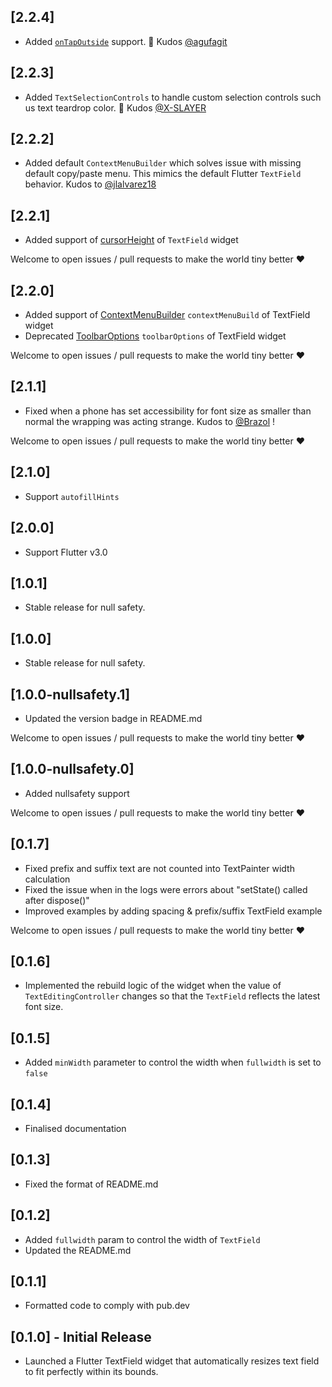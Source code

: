 ## [2.2.4]
* Added [`onTapOutside`](https://api.flutter.dev/flutter/material/TextField/onTapOutside.html) support. 🚀 Kudos [@agufagit](https://github.com/agufagit)

## [2.2.3]
* Added `TextSelectionControls` to handle custom selection controls such us text teardrop color. 🚀 Kudos [@X-SLAYER](https://github.com/X-SLAYER) 

## [2.2.2]
* Added default `ContextMenuBuilder` which solves issue with missing default copy/paste menu. This mimics the default Flutter `TextField` behavior. Kudos to [@jlalvarez18](https://github.com/jlalvarez18)

## [2.2.1]
* Added support of [cursorHeight](https://api.flutter.dev/flutter/material/TextField/cursorHeight.html) of `TextField` widget

Welcome to open issues / pull requests to make the world tiny better ❤️

## [2.2.0]
* Added support of [ContextMenuBuilder](https://api.flutter.dev/flutter/material/TextField/contextMenuBuilder.html) `contextMenuBuild` of TextField widget
* Deprecated  [ToolbarOptions](https://api.flutter.dev/flutter/widgets/ToolbarOptions-class.html) `toolbarOptions` of TextField widget

Welcome to open issues / pull requests to make the world tiny better ❤️

## [2.1.1]

* Fixed when a phone has set accessibility for font size as smaller than normal the wrapping was acting strange. Kudos to [@Brazol](https://github.com/Brazol) !

Welcome to open issues / pull requests to make the world tiny better ❤️

## [2.1.0]

* Support `autofillHints`

## [2.0.0]

* Support Flutter v3.0

## [1.0.1]

* Stable release for null safety.

## [1.0.0]

* Stable release for null safety.

## [1.0.0-nullsafety.1]

* Updated the version badge in README.md

Welcome to open issues / pull requests to make the world tiny better ❤️

## [1.0.0-nullsafety.0]

* Added nullsafety support

Welcome to open issues / pull requests to make the world tiny better ❤️

## [0.1.7]

* Fixed prefix and suffix text are not counted into TextPainter width calculation
* Fixed the issue when in the logs were errors about "setState() called after dispose()"
* Improved examples by adding spacing & prefix/suffix TextField example

Welcome to open issues / pull requests to make the world tiny better ❤️


## [0.1.6]

* Implemented the rebuild logic of the widget when the value of `TextEditingController` changes so that the `TextField` reflects the latest font size.

## [0.1.5]

* Added `minWidth` parameter to control the width when `fullwidth` is set to `false` 

## [0.1.4]

* Finalised documentation

## [0.1.3]

* Fixed the format of README.md

## [0.1.2]

* Added `fullwidth` param to control the width of `TextField`
* Updated the README.md

## [0.1.1]

* Formatted code to comply with pub.dev

## [0.1.0] - Initial Release

* Launched a Flutter TextField widget that automatically resizes text field to fit perfectly within its bounds.
